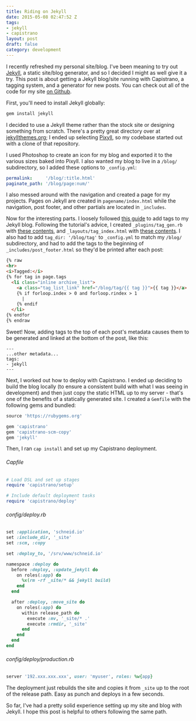 ```yaml
---
title: Riding on Jekyll
date: 2015-05-08 02:47:52 Z
tags:
- jekyll
- capistrano
layout: post
draft: false
category: development
---
```


I recently refreshed my personal site/blog. I've been meaning to try out [Jekyll](http://jekyllrb.com), a static site/blog generator, and so I decided I might as well give it a try. This post is about getting a Jekyll blog/site running with Capistrano, a tagging system, and a generator for new posts. You can check out all of the code for my site [on Github](https://github.com/schneidmaster/schneid.io).

First, you'll need to install Jekyll globally:

```bash
gem install jekyll
```

I decided to use a Jekyll theme rather than the stock site or designing something from scratch. There's a pretty great directory over at [jekyllthemes.org](http://jekyllthemes.org/); I ended up selecting [Pixyll](https://github.com/johnotander/pixyll), so my codebase started out with a clone of that repository.

I used Photoshop to create an icon for my blog and exported it to the various sizes baked into Pixyll. I also wanted my blog to live in a `/blog/` subdirectory, so I added these options to `_config.yml`:

```yaml
permalink:     '/blog/:title.html'
paginate_path: '/blog/page:num/'
```

I also messed around with the navigation and created a page for my projects. Pages on Jekyll are created in `pagename/index.html` while the navigation, post footer, and other partials are located in `_includes`.

Now for the interesting parts. I loosely followed [this guide](http://charliepark.org/tags-in-jekyll/) to add tags to my Jekyll blog. Following the tutorial's advice, I created `_plugins/tag_gen.rb` with [these contents](https://github.com/schneidmaster/schneid.io/blob/master/_plugins/_tag_gen.rb), and `_layouts/tag_index.html` with [these contents](https://github.com/schneidmaster/schneid.io/blob/master/_layouts/tag_index.html). I also had to add `tag_dir: '/blog/tag'` to `_config.yml` to match my `/blog/` subdirectory, and had to add the tags to the beginning of `_includes/post_footer.html` so they'd be printed after each post:

```html
{% raw
<hr>
<i>Tagged:</i>
{% for tag in page.tags
  <li class="inline archive_list">
    <a class="tag_list_link" href="/blog/tag/{{ tag }}">{{ tag }}</a>
    {% if forloop.index > 0 and forloop.rindex > 1
      |
    {% endif
  </li>
{% endfor
{% endraw
```

Sweet! Now, adding tags to the top of each post's metadata causes them to be generated and linked at the bottom of the post, like this:

    ---
    ...other metadata...
    tags:
    - jekyll
    ---

Next, I worked out how to deploy with Capistrano. I ended up deciding to build the blog locally (to ensure a consistent build with what I was seeing in development) and then just copy the static HTML up to my server - that's one of the benefits of a statically generated site. I created a `Gemfile` with the following gems and bundled:

```ruby
source 'https://rubygems.org'

gem 'capistrano'
gem 'capistrano-scm-copy'
gem 'jekyll'
```

Then, I ran `cap install` and set up my Capistrano deployment.

###### Capfile
```ruby
# Load DSL and set up stages
require 'capistrano/setup'

# Include default deployment tasks
require 'capistrano/deploy'
```

###### config/deploy.rb
```ruby
set :application, 'schneid.io'
set :include_dir, '_site'
set :scm, :copy

set :deploy_to, '/srv/www/schneid.io'

namespace :deploy do
  before :deploy, :update_jekyll do
    on roles(:app) do
      %x(rm -rf _site/* && jekyll build)
    end
  end

  after :deploy, :move_site do
    on roles(:app) do
      within release_path do
        execute :mv, '_site/* .'
        execute :rmdir, '_site'
      end
    end
  end
end
```

###### config/deploy/production.rb
```ruby
server '192.xxx.xxx.xxx', user: 'myuser', roles: %w{app}
```

The deployment just rebuilds the site and copies it from `_site` up to the root of the release path. Easy as punch and deploys in a few seconds.

So far, I've had a pretty solid experience setting up my site and blog with Jekyll. I hope this post is helpful to others following the same path.
